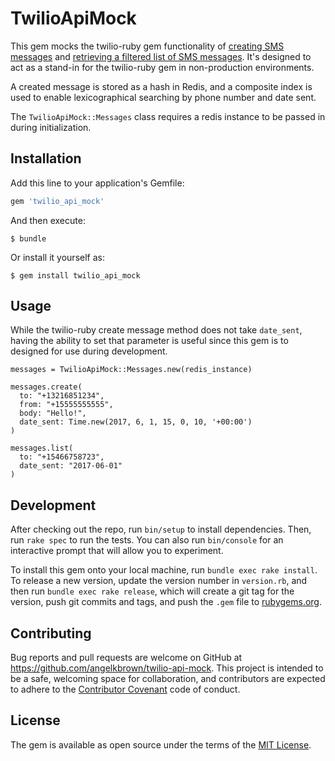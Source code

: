 # TwilioApiMock

This gem mocks the twilio-ruby gem functionality of [creating SMS messages](http://twilio-ruby.readthedocs.io/en/latest/usage/messages.html#sending-a-text-message) and [retrieving a filtered list of SMS messages](http://twilio-ruby.readthedocs.io/en/latest/usage/messages.html#filtering-your-messages). It's designed to act as a     stand-in for the twilio-ruby gem in non-production environments.

A created message is stored as a hash in Redis, and a composite index is used to enable lexicographical searching by phone number and date sent.

The `TwilioApiMock::Messages` class requires a redis instance to be passed in during initialization.

## Installation

Add this line to your application's Gemfile:

```ruby
gem 'twilio_api_mock'
```

And then execute:

    $ bundle

Or install it yourself as:

    $ gem install twilio_api_mock

## Usage

While the twilio-ruby create message method does not take `date_sent`, having the ability to set that parameter is useful since this gem is to designed for use during development.

```
messages = TwilioApiMock::Messages.new(redis_instance)

messages.create(
  to: "+13216851234",
  from: "+15555555555",
  body: "Hello!",
  date_sent: Time.new(2017, 6, 1, 15, 0, 10, '+00:00')
)

messages.list(
  to: "+15466758723",
  date_sent: "2017-06-01"
)
```

## Development

After checking out the repo, run `bin/setup` to install dependencies. Then, run `rake spec` to run the tests. You can also run `bin/console` for an interactive prompt that will allow you to experiment.

To install this gem onto your local machine, run `bundle exec rake install`. To release a new version, update the version number in `version.rb`, and then run `bundle exec rake release`, which will create a git tag for the version, push git commits and tags, and push the `.gem` file to [rubygems.org](https://rubygems.org).

## Contributing

Bug reports and pull requests are welcome on GitHub at https://github.com/angelkbrown/twilio-api-mock. This project is intended to be a safe, welcoming space for collaboration, and contributors are expected to adhere to the [Contributor Covenant](http://contributor-covenant.org) code of conduct.


## License

The gem is available as open source under the terms of the [MIT License](http://opensource.org/licenses/MIT).

